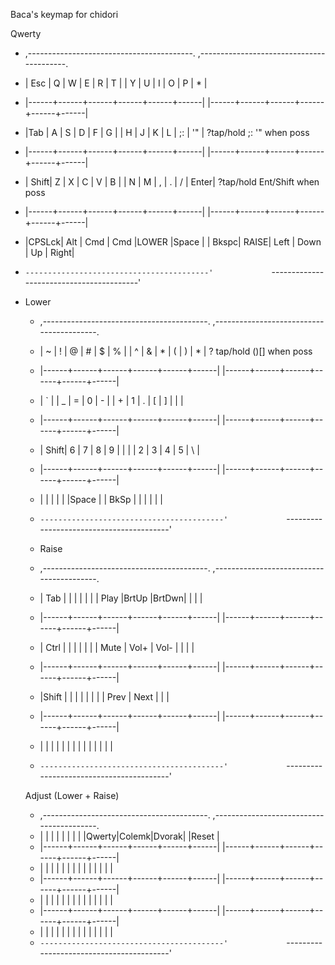 Baca's keymap for chidori

Qwerty
   * ,-----------------------------------------.             ,-----------------------------------------.
   * | Esc  |   Q  |   W  |   E  |   R  |   T  |             |   Y  |   U  |   I  |   O  |   P  |  *   |
   * |------+------+------+------+------+------|             |------+------+------+------+------+------|
   * |Tab   |  A   |   S  |   D  |   F  |   G  |             |   H  |   J  |   K  |   L  |  ;:  |  '"  | ?tap/hold  ;: '" when poss
   * |------+------+------+------+------+------|             |------+------+------+------+------+------|
   * | Shift|   Z  |   X  |   C  |   V  |   B  |             |   N  |   M  |   ,  |   .  |  /   | Enter| ?tap/hold Ent/Shift when poss
   * |------+------+------+------+------+------|             |------+------+------+------+------+------|
   * |CPSLck| Alt  | Cmd  | Cmd  |LOWER |Space |             | Bkspc| RAISE| Left | Down |  Up  | Right|
   * `-----------------------------------------'             `-----------------------------------------'
   
* Lower
   * ,-----------------------------------------.             ,-----------------------------------------.
   * |   ~  |   !  |   @  |   #  |   $  |   %  |             |   ^  |   &  |   *  |  (   |   )  |  *   | ? tap/hold ()[] when poss
   * |------+------+------+------+------+------|             |------+------+------+------+------+------|
   * |   `  |      |   _  |   =  |   0  |   -  |             |   +  |   1  |   .  |   [  |   ]  |  |   |
   * |------+------+------+------+------+------|             |------+------+------+------+------+------|
   * | Shift|  6   |   7  |   8  |   9  |      |             |      |   2  |   3  |   4  |   5  |   \  |
   * |------+------+------+------+------+------|             |------+------+------+------+------+------|
   * |      |      |      |      |      |Space |             | BkSp |      |      |      |      |      |
   * `-----------------------------------------'             `-----------------------------------------'

   * Raise
   * ,-----------------------------------------.             ,-----------------------------------------.
   * | Tab  |      |      |      |      |      |             | Play |BrtUp |BrtDwn|      |      |      |
   * |------+------+------+------+------+------|             |------+------+------+------+------+------|
   * | Ctrl |      |      |      |      |      |             | Mute | Vol+ | Vol- |      |      |      |
   * |------+------+------+------+------+------|             |------+------+------+------+------+------|
   * |Shift |      |      |      |      |      |             |      | Prev | Next |      |      |
   * |------+------+------+------+------+------|             |------+------+------+------+------+------|
   * |      |      |      |      |      |      |             |      |      |      |      |      |      |
   * `-----------------------------------------'             `-----------------------------------------'

   Adjust (Lower + Raise)
   * ,-----------------------------------------.             ,-----------------------------------------.
   * |      |      |      |      |      |      |             |      |Qwerty|Colemk|Dvorak|      |Reset |
   * |------+------+------+------+------+------|             |------+------+------+------+------+------|
   * |      |      |      |      |      |      |             |      |      |      |      |      |      |
   * |------+------+------+------+------+------|             |------+------+------+------+------+------|
   * |      |      |      |      |      |      |             |      |      |      |      |      |      |
   * |------+------+------+------+------+------|             |------+------+------+------+------+------|
   * |      |      |      |      |      |      |             |      |      |      |      |      |      |
   * `-----------------------------------------'             `-----------------------------------------'
   